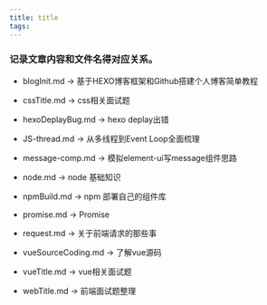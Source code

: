 ```yaml
---
title: title
tags:
---
```



### 记录文章内容和文件名得对应关系。

* blogInit.md -> 基于HEXO博客框架和Github搭建个人博客简单教程

* cssTitle.md -> css相关面试题

* hexoDeplayBug.md -> hexo deplay出错

* JS-thread.md -> 从多线程到Event Loop全面梳理

* message-comp.md -> 模拟element-ui写message组件思路

* node.md -> node 基础知识

* npmBuild.md -> npm 部署自己的组件库

* promise.md -> Promise

* request.md -> 关于前端请求的那些事

* vueSourceCoding.md -> 了解vue源码

* vueTitle.md -> vue相关面试题

* webTitle.md -> 前端面试题整理
